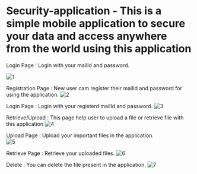 # Security-application - This is a simple mobile application to secure your data and access anywhere from the world using this application

Login Page : Login with your mailId and password.

![1](https://github.com/EKANATHAN-1001/Security-application-mobile-app/assets/116795679/2abd024e-e054-452a-845f-0243dff91ff3)

Registration Page : New user cam register their mailId and password for using the application.
![2](https://github.com/EKANATHAN-1001/Security-application-mobile-app/assets/116795679/91c99bc8-2c53-4d1f-a058-c0807428913c)

Login Page : Login with your registerd mailId and password.
![3](https://github.com/EKANATHAN-1001/Security-application-mobile-app/assets/116795679/17a5bbe0-2aa0-4c28-85e9-0630b6a76483)

Retrieve/Upload : This page help user to upload a file or retrieve file with this application
![4](https://github.com/EKANATHAN-1001/Security-application-mobile-app/assets/116795679/2fadf3df-20ca-4f74-ab8a-90c5cc12c0ca)

Upload Page : Upload your important files in the application.  
![5](https://github.com/EKANATHAN-1001/Security-application-mobile-app/assets/116795679/4c3f3a65-7aad-4e53-bb8a-edd56e75268d)

Retrieve Page :  Retrieve your uploaded files.
![6](https://github.com/EKANATHAN-1001/Security-application-mobile-app/assets/116795679/5890d605-1c63-4b95-ae5c-893f8042f809)

Delete : You can delete the file present in the application.
![7](https://github.com/EKANATHAN-1001/Security-application-mobile-app/assets/116795679/29eda7bf-8040-481e-99c5-58e206916b18)

